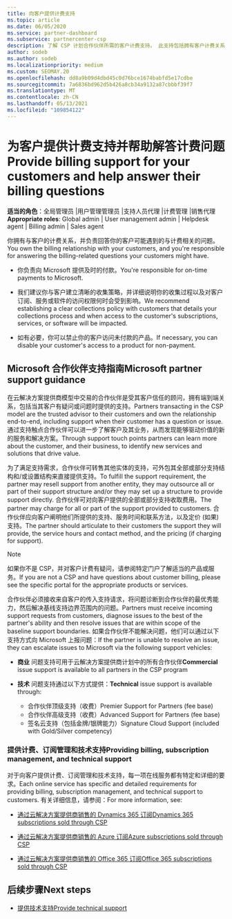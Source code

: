 ```yaml
---
title: 向客户提供计费支持
ms.topic: article
ms.date: 06/05/2020
ms.service: partner-dashboard
ms.subservice: partnercenter-csp
description: 了解 CSP 计划合作伙伴所需的客户计费支持。 此支持包括拥有客户计费关系和回答计费问题。
author: sodeb
ms.author: sodeb
ms.localizationpriority: medium
ms.custom: SEOMAY.20
ms.openlocfilehash: dd8a9b09d4dbd45c0d76bce1674babfd5e17cdbe
ms.sourcegitcommit: 7a6836bd962d5b426a8cb34a9132a87cbbbf39f7
ms.translationtype: MT
ms.contentlocale: zh-CN
ms.lasthandoff: 05/13/2021
ms.locfileid: "109854122"
---
```

# <a name="provide-billing-support-for-your-customers-and-help-answer-their-billing-questions"></a><span data-ttu-id="d0ccb-104">为客户提供计费支持并帮助解答计费问题</span><span class="sxs-lookup"><span data-stu-id="d0ccb-104">Provide billing support for your customers and help answer their billing questions</span></span>


<span data-ttu-id="d0ccb-105">**适当的角色**：全局管理员 |用户管理管理员 |支持人员代理 |计费管理 |销售代理</span><span class="sxs-lookup"><span data-stu-id="d0ccb-105">**Appropriate roles**: Global admin | User management admin | Helpdesk agent | Billing admin | Sales agent</span></span>

<span data-ttu-id="d0ccb-106">你拥有与客户的计费关系，并负责回答你的客户可能遇到的与计费相关的问题。</span><span class="sxs-lookup"><span data-stu-id="d0ccb-106">You own the billing relationship with your customers, and you're responsible for answering the billing-related questions your customers might have.</span></span>

- <span data-ttu-id="d0ccb-107">你负责向 Microsoft 提供及时的付款。</span><span class="sxs-lookup"><span data-stu-id="d0ccb-107">You're responsible for on-time payments to Microsoft.</span></span>

- <span data-ttu-id="d0ccb-108">我们建议你与客户建立清晰的收集策略，并详细说明你的收集过程以及对客户订阅、服务或软件的访问权限何时会受到影响。</span><span class="sxs-lookup"><span data-stu-id="d0ccb-108">We recommend establishing a clear collections policy with customers that details your collections process and when access to the customer's subscriptions, services, or software will be impacted.</span></span>

- <span data-ttu-id="d0ccb-109">如有必要，你可以禁止你的客户访问未付款的产品。</span><span class="sxs-lookup"><span data-stu-id="d0ccb-109">If necessary, you can disable your customer's access to a product for non-payment.</span></span>

## <a name="microsoft-partner-support-guidance"></a><span data-ttu-id="d0ccb-110">Microsoft 合作伙伴支持指南</span><span class="sxs-lookup"><span data-stu-id="d0ccb-110">Microsoft partner support guidance</span></span>

<span data-ttu-id="d0ccb-111">在云解决方案提供商模型中交易的合作伙伴是受其客户信任的顾问，拥有端到端关系，包括当其客户有疑问或问题时提供的支持。</span><span class="sxs-lookup"><span data-stu-id="d0ccb-111">Partners transacting in the CSP model are the trusted advisor to their customers and own the relationship end-to-end, including support when their customer has a question or issue.</span></span> <span data-ttu-id="d0ccb-112">通过支持触点合作伙伴可以进一步了解客户及其业务，从而发现能够驱动价值的新的服务和解决方案。</span><span class="sxs-lookup"><span data-stu-id="d0ccb-112">Through support touch points partners can learn more about the customer, and their business, to identify new services and solutions that drive value.</span></span>

<span data-ttu-id="d0ccb-113">为了满足支持需求，合作伙伴可转售其他实体的支持，可外包其全部或部分支持结构和/或设置结构来直接提供支持。</span><span class="sxs-lookup"><span data-stu-id="d0ccb-113">To fulfill the support requirement, the partner may resell support from another entity, they may outsource all or part of their support structure and/or they may set up a structure to provide support directly.</span></span>  <span data-ttu-id="d0ccb-114">合作伙伴可对向客户提供的全部或部分支持收取费用。</span><span class="sxs-lookup"><span data-stu-id="d0ccb-114">The partner may charge for all or part of the support provided to customers.</span></span> <span data-ttu-id="d0ccb-115">合作伙伴应向客户阐明他们所提供的支持、服务时间和联系方法，以及定价 (如果) 支持。</span><span class="sxs-lookup"><span data-stu-id="d0ccb-115">The partner should articulate to their customers the support they will provide, the service hours and contact method, and the pricing (if charging for support).</span></span> 

>[!Note]
><span data-ttu-id="d0ccb-116">如果你不是 CSP，并对客户计费有疑问，请参阅特定门户了解适当的产品或服务。</span><span class="sxs-lookup"><span data-stu-id="d0ccb-116">If you are not a CSP and have questions about customer billing, please see the specific portal for the appropriate products or services.</span></span>

<span data-ttu-id="d0ccb-117">合作伙伴必须接收来自客户的传入支持请求，将问题诊断到合作伙伴的最优秀能力，然后解决基线支持边界范围内的问题。</span><span class="sxs-lookup"><span data-stu-id="d0ccb-117">Partners must receive incoming support requests from customers, diagnose issues to the best of the partner's ability and then resolve issues that are within scope of the baseline support boundaries.</span></span> <span data-ttu-id="d0ccb-118">如果合作伙伴不能解决问题，他们可以通过以下支持方式向 Microsoft 上报问题：</span><span class="sxs-lookup"><span data-stu-id="d0ccb-118">If the partner is unable to resolve an issue, they can escalate issues to Microsoft via the following support vehicles:</span></span>

- <span data-ttu-id="d0ccb-119">**商业** 问题支持可用于云解决方案提供商计划中的所有合作伙伴</span><span class="sxs-lookup"><span data-stu-id="d0ccb-119">**Commercial** issue support is available to all partners in the CSP program</span></span>

- <span data-ttu-id="d0ccb-120">**技术** 问题支持通过以下方式提供：</span><span class="sxs-lookup"><span data-stu-id="d0ccb-120">**Technical** issue support is available through:</span></span>

  - <span data-ttu-id="d0ccb-121">合作伙伴顶级支持（收费）</span><span class="sxs-lookup"><span data-stu-id="d0ccb-121">Premier Support for Partners (fee base)</span></span>
  - <span data-ttu-id="d0ccb-122">合作伙伴高级支持（收费）</span><span class="sxs-lookup"><span data-stu-id="d0ccb-122">Advanced Support for Partners (fee base)</span></span>
  - <span data-ttu-id="d0ccb-123">签名云支持（包括金牌/银牌能力）</span><span class="sxs-lookup"><span data-stu-id="d0ccb-123">Signature Cloud Support (included with Gold/Silver competency)</span></span>

### <a name="providing-billing-subscription-management-and-technical-support"></a><span data-ttu-id="d0ccb-124">提供计费、订阅管理和技术支持</span><span class="sxs-lookup"><span data-stu-id="d0ccb-124">Providing billing, subscription management, and technical support</span></span> 

<span data-ttu-id="d0ccb-125">对于向客户提供计费、订阅管理和技术支持，每一项在线服务都有特定和详细的要求。</span><span class="sxs-lookup"><span data-stu-id="d0ccb-125">Each online service has specific and detailed requirements for providing billing, subscription management, and technical support to customers.</span></span> <span data-ttu-id="d0ccb-126">有关详细信息，请参阅：</span><span class="sxs-lookup"><span data-stu-id="d0ccb-126">For more information, see:</span></span>

- [<span data-ttu-id="d0ccb-127">通过云解决方案提供商销售的 Dynamics 365 订阅</span><span class="sxs-lookup"><span data-stu-id="d0ccb-127">Dynamics 365 subscriptions sold through CSP</span></span>](https://www.microsoftpartnercommunity.com/t5/CSP/Microsoft-Partner-Support-Guidance/m-p/5262#M30)

- [<span data-ttu-id="d0ccb-128">通过云解决方案提供商销售的 Azure 订阅</span><span class="sxs-lookup"><span data-stu-id="d0ccb-128">Azure subscriptions sold through CSP</span></span>](https://www.microsoftpartnercommunity.com/t5/CSP/Microsoft-Partner-Support-Guidance/m-p/5263#M31)

- [<span data-ttu-id="d0ccb-129">通过云解决方案提供商销售的 Office 365 订阅</span><span class="sxs-lookup"><span data-stu-id="d0ccb-129">Office 365 subscriptions sold through CSP</span></span>](https://www.microsoftpartnercommunity.com/t5/CSP/Microsoft-Partner-Support-Guidance/m-p/5264#M32)
 
## <a name="next-steps"></a><span data-ttu-id="d0ccb-130">后续步骤</span><span class="sxs-lookup"><span data-stu-id="d0ccb-130">Next steps</span></span>

- [<span data-ttu-id="d0ccb-131">提供技术支持</span><span class="sxs-lookup"><span data-stu-id="d0ccb-131">Provide technical support</span></span>](provide-technical-support.md)